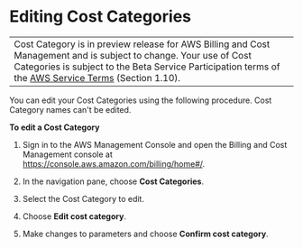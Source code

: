 # Editing Cost Categories<a name="edit-cost-categories"></a>


|  | 
| --- |
| Cost Category is in preview release for AWS Billing and Cost Management and is subject to change\. Your use of Cost Categories is subject to the Beta Service Participation terms of the [AWS Service Terms](https://aws.amazon.com/service-terms/) \(Section 1\.10\)\. | 

You can edit your Cost Categories using the following procedure\. Cost Category names can't be edited\.<a name="edit-cost-categories-steps"></a>

**To edit a Cost Category**

1. Sign in to the AWS Management Console and open the Billing and Cost Management console at [https://console\.aws\.amazon\.com/billing/home\#/](https://console.aws.amazon.com/billing/home)\.

1. In the navigation pane, choose **Cost Categories**\.

1. Select the Cost Category to edit\.

1. Choose **Edit cost category**\.

1. Make changes to parameters and choose **Confirm cost category**\.